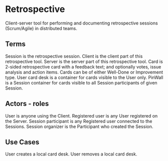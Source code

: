 Retrospective
=============

Client-server tool for performing and documenting retrospective sessions (Scrum/Agile) in distributed teams.

Terms
-----
Session is the retrospective session.
Client is the client part of this retrospective tool.
Server is the server part of this retrospective tool.
Card is 2-sided retrospective card with a feedback text; and optionally votes, issue analysis and action items. Cards can be of either Well-Done or Improvement type.
User card desk is a container for cards visible to the User only.
PinWall is a Session container for cards visible to all Session participants of given Session.

Actors - roles
--------------
User is anyone using the Client.
Registered user is any User registered on the Server.
Session participant is any Registered user connected to the Sessions.
Session organizer is the Participant who created the Session.

Use Cases
---------
User creates a local card desk.
User removes a local card desk.
